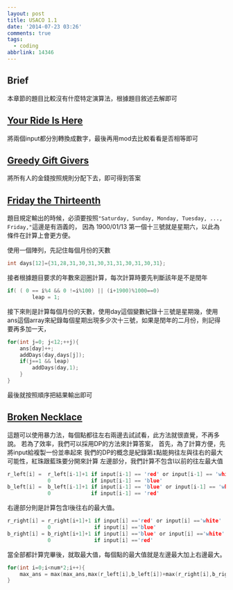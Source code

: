 ```yaml
---
layout: post
title: USACO 1.1
date: '2014-07-23 03:26'
comments: true
tags:
  - coding
abbrlink: 14346
---
```

Brief
-----
本章節的題目比較沒有什麼特定演算法，根據題目敘述去解即可

<!--more-->


[Your Ride Is Here](http://cerberus.delos.com:790/usacoprob2?a=23kbfvJXJab&S=ride)
-----------------
將兩個input都分別轉換成數字，最後再用mod去比較看看是否相等即可

[Greedy Gift Givers](http://cerberus.delos.com:790/usacoprob2?a=23kbfvJXJab&S=gift1)
------------------
將所有人的金錢按照規則分配下去，即可得到答案

[Friday the Thirteenth](http://cerberus.delos.com:790/usacoprob2?a=23kbfvJXJab&S=friday)
---------------------
題目規定輸出的時候，必須要按照`"Saturday, Sunday, Monday, Tuesday, ..., Friday,"`這邊是有涵義的，
因為 1900/01/13 第一個十三號就是星期六，以此為條件在計算上會更方便。

使用一個陣列，先記住每個月份的天數
``` c
int days[12]={31,28,31,30,31,30,31,31,30,31,30,31};
```
接者根據題目要求的年數來迴圈計算，每次計算時要先判斷該年是不是閏年
``` c
if( ( 0 == i%4 && 0 !=i%100) || (i+1900)%1000==0)
		leap = 1;
```
接下來則是計算每個月份的天數，使用day這個變數紀錄十三號是星期幾，使用ans這個array來紀錄每個星期出現多少次十三號，如果是閏年的二月份，則記得要再多加一天，
``` c
for(int j=0; j<12;++j){
	ans[day]++;
	addDays(day,days[j]);
	if(j==1 && leap)
		addDays(day,1);
	}
}
```

最後就按照順序把結果輸出即可



[Broken Necklace](http://cerberus.delos.com:790/usacoprob2?a=23kbfvJXJab&S=beads)
---------------
這題可以使用暴力法，每個點都往左右兩邊去試試看，此方法就很直覺，不再多說。
若為了效率，我們可以採用DP的方法來計算答案，
首先，為了計算方便，先將input給複製一份並串起來
我們的DP的概念是紀錄第`I`點能夠往左與往右的最大可能性，紅珠跟藍珠要分開來計算
左邊部分，我們計算不包含I以前的往左最大值
``` c
r_left[i] =  r_left[i-1]+1 if input[i-1] == 'red' or input[i-1] == 'white'
             0             if input[i-1] == 'blue'
b_left[i] =  b_left[i-1]+1 if input[i-1] == 'blue' or input[i-1] == 'white'
             0             if input[i-1] == 'red'
```
右邊部分則是計算包含I後往右的最大值。
``` c
r_right[i] = r_right[i+1]+1 if input[i] =='red' or input[i] =='white'
             0              if input[i] =='blue'
b_right[i] = b_right[i+1]+1 if input[i] =='blue' or input[i] =='white'
             0              if input[i] =='red'
```
當全部都計算完畢後，就取最大值，每個點的最大值就是左邊最大加上右邊最大。
``` c
for(int i=0;i<num*2;i++){
    max_ans = max(max_ans,max(r_left[i],b_left[i])+max(r_right[i],b_right[i]));
}

```

